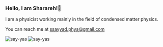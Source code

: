 <h3 align="left">Hello, I am Sharareh!👋</h3>
I am a physicist working mainly in the field of condensed matter physics.  

You can reach me at ssayyad.phys@gmail.com

<p><img align="left" src="https://github-readme-stats.vercel.app/api/top-langs?username=say-yas&show_icons=true&locale=en&layout=compact" alt="say-yas" /></p>

<!--- <p>&nbsp;<img align="center" src="https://github-readme-stats.vercel.app/api?username=say-yas&show_icons=true&locale=en" alt="say-yas" /></p> -->

<!--- <p><img align="center" src="https://github-readme-streak-stats.herokuapp.com/?user=say-yas&" alt="say-yas" /></p> -->


 <p align="left"> <img src="https://komarev.com/ghpvc/?username=say-yas&label=Profile%20views&color=0e75b6&style=flat" alt="say-yas" /> </p> 

<!-- 
https://www.youtube.com/watch?v=G-EGDH50hGE
https://rahuldkjain.github.io/gh-profile-readme-generator/
-->

